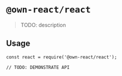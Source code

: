 # `@own-react/react`

> TODO: description

## Usage

```
const react = require('@own-react/react');

// TODO: DEMONSTRATE API
```
